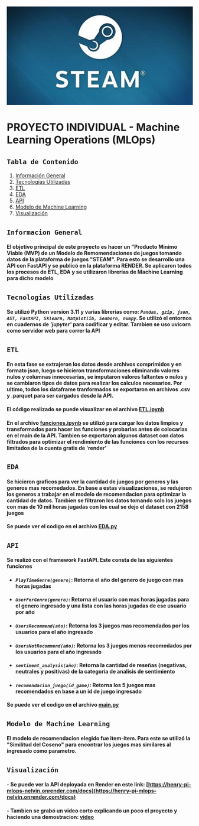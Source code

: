 ![Logo](_src/assets/logo_steam.jpg)

 # **PROYECTO INDIVIDUAL - Machine Learning Operations (MLOps)**

 ##  `Tabla de Contenido`
1. [Información General](#Información-General)
2. [Tecnologías Utilizadas](#tecnologías-Utilizadas)
3. [ETL](#etl)
4. [EDA](#eda)
5. [API](#api)
6. [Modelo de Machine Learning](#modelo-ml)
7. [Visualización](#visualización)

## `Informacion General`

#### El objetivo principal de este proyecto es hacer un "Producto Minimo Viable (MVP) de un Modelo de Remomendaciones de juegos tomando datos de la plataforma de juegos "STEAM". Para esto se desarrollo una API con FastAPI y se publicó en la plataforma RENDER. Se aplicaron todos los procesos de ETL, EDA y se utilizaron librerias de Machine Learning para dicho modelo

## `Tecnologias Utilizadas`

#### Se utilizó Python version 3.11 y varias librerias como: *`Pandas, gzip, json, AST, FastAPI, Sklearn, Matplotlib, Seaborn, numpy`*. Se utilizó el entornos en cuadernos de *'jupyter'* para codificar y editar. Tambien se uso uvicorn como servidor web para correr la API

## `ETL`

#### En esta fase se extrajeron los datos desde archivos comprimidos y en formato json, luego se hicieron transformaciones eliminando valores nulos y columnas innecesarias, se imputaron valores faltantes o nulos y se cambiaron tipos de datos para realizar los calculos necesarios. Por ultimo, todos los dataframe tranformados se exportaron en archivos .csv y .parquet para ser cargados desde la API. 

#### El código realizado se puede visualizar en el archivo [ETL.ipynb](ETL.ipynb)

#### En el archivo [funciones.ipynb](funciones.ipynb) se utilizó para cargar los datos limpios y transformados para hacer las funciones y probarlas antes de colocarlas en el main de la API. Tambien se exportaron algunos dataset con datos filtrados para optimizar el rendimiento de las funciones con los recursos limitados de la cuenta gratis de 'render'

## `EDA`

#### Se hicieron graficos para ver la cantidad de juegos por generos y las generos mas recomedados. En base a estas visualizaciones, se redujeron los generos a trabajar en el modelo de recomendacion para optimizar la cantidad de datos. Tambien se filtraron los datos tomando solo los juegos con mas de 10 mil horas jugadas con los cual se dejo el dataset con 2158 juegos

#### Se puede ver el codigo en el archivo [EDA.py](EDA.ipynb)

## `API`

#### Se realizó con el framework FastAPI. Este consta de las siguientes funciones
- #### *`PlayTimeGenre(genero)`*: Retorna el año del genero de juego con mas horas jugadas
- #### *`UserForGenre(genero)`*:  Retorna el usuario con mas horas jugadas para el genero ingresado y una lista con las horas jugadas de ese usuario por año
- #### *`UsersRecommend(año)`*: Retorna los 3 juegos mas recomendados por los usuarios para el año ingresado
- #### *`UsersNotRecommend(año)`*: Retorna los 3 juegos menos recomedados por los usuarios para el año ingresado
- #### *`sentiment_analysis(año)`*: Retorna la cantidad de reseñas (negativas, neutrales y positivas) de la categoria de analisis de sentimiento
- #### *`recomendacion_juego(id_game)`*: Retorna los 5 juegos mas recomendados en base a un id de juego ingresado

#### Se puede ver el codigo en el archivo [main.py](main.py)

## `Modelo de Machine Learning`

#### El modelo de recomendacion elegido fue item-item. Para este se utilizó la "Similitud del Coseno" para encontrar los juegos mas similares al ingresado como parametro.


## `Visualización`

#### - Se puede ver la API deployada en Render en este link: [https://henry-pi-mlops-nelvin.onrender.com/docs](https://henry-pi-mlops-nelvin.onrender.com/docs)
#### - Tambien se grabó un video corto explicando un poco el proyecto y haciendo una demostracion: [video](https://drive.google.com/file/d/1vaLuodePxqWefO9zbajXydNxqyfQb12E/view)
